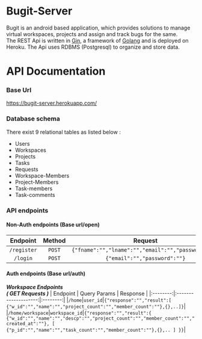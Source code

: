 # Bugit-Server
Bugit is an android based application, which provides solutions to manage virtual workspaces, projects and assign and track bugs for the same.<br />
The REST Api is written in [Gin](https://github.com/gin-gonic/gin), a framework of [Golang](https://go.dev/) and is deployed on Heroku. The Api uses RDBMS (Postgresql) to organize and store data.

#  API Documentation

### Base Url
https://bugit-server.herokuapp.com/

### Database schema
There exist 9 relational tables as listed below :
* Users 
* Workspaces
* Projects
* Tasks
* Requests
* Workspace-Members
* Project-Members
* Task-members
* Task-comments

### API endpoints

#### Non-Auth endpoints (Base url/open)

| Endpoint | Method | Request | Response |
|:--------:|:------:|:-------:|:--------:|
|`/register`|`POST`|`{"fname":"","lname":"","email":"","password":""}`|`{"response":"","result":null}`|
|`/login`|`POST`|`{"email":"","password":""}`|`{"response":"","result":token}`|

#### Auth endpoints (Base url/auth)
***Workspace Endpoints***</br>
***( GET Requests )***
| Endpoint | Query Params | Response |
|:--------:|:--------------------:|:--------:|
|`/home`|`user_id`|`{"response":"","result":[ {"w_id":"","name":"","project_count":"","member_count":""},{},..]}`|
|`/home/workspace`|`workspace_id`|`{"response":"","result":{ {"w_id":"","name":"","descp":"","project_count":"","member_count":"","created_at":""}, [ {"p_id":"","name":"","task_count":"","member_count":""},{},.. ] }}`|
